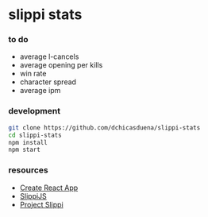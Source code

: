 # slippi stats

### to do
- average l-cancels
- average opening per kills
- win rate
- character spread
- average ipm

### development
```sh
git clone https://github.com/dchicasduena/slippi-stats
cd slippi-stats
npm install
npm start
```

### resources
- [Create React App](https://github.com/facebook/create-react-app)
- [SlippiJS](https://github.com/project-slippi/slippi-js)
- [Project Slippi](https://slippi.gg)
